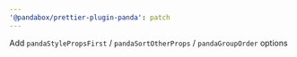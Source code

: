 ```yaml
---
'@pandabox/prettier-plugin-panda': patch
---
```


Add `pandaStylePropsFirst` / `pandaSortOtherProps` / `pandaGroupOrder` options
